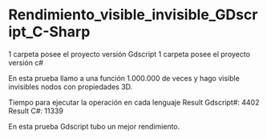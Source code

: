 # Rendimiento_visible_invisible_GDscript_C-Sharp
1 carpeta posee el proyecto versión Gdscript
1 carpeta posee el proyecto versión c#

En esta prueba llamo a una función 1.000.000 de veces y hago visible invisibles nodos con propiedades 3D.

Tiempo para ejecutar la operación en cada lenguaje
Result Gdscript#: 4402
Result C#: 11339

En esta prueba Gdscript tubo un mejor rendimiento.

